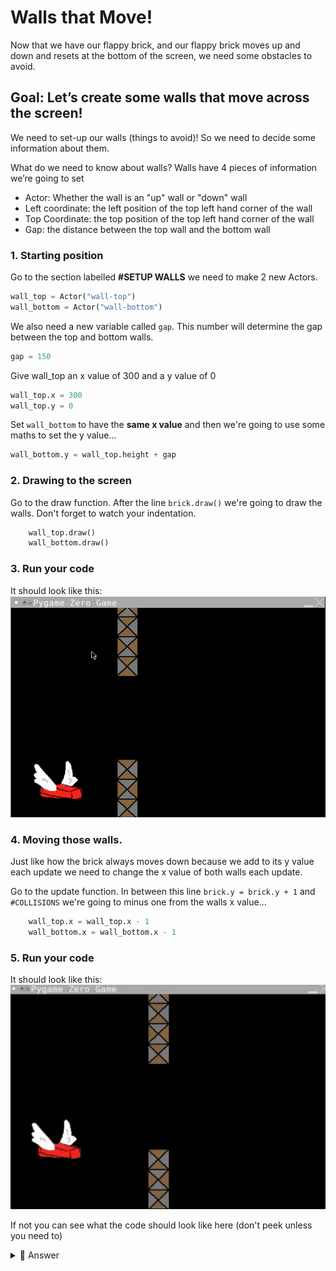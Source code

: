 # Walls that Move!
Now that we have our flappy brick, and our flappy brick moves up and down and resets at the bottom of the screen, we need some obstacles to avoid. 

## Goal: Let’s create some walls that move across the screen!

We need to set-up our walls (things to avoid)! So we need to decide some information about them.

What do we need to know about walls?
Walls have 4 pieces of information we’re going to set
- Actor: Whether the wall is an "up" wall or "down" wall
- Left coordinate: the left position of the top left hand corner of the wall 
- Top Coordinate: the top position of the top left hand corner of the wall 
- Gap: the distance between the top wall and the bottom wall

### 1. Starting position
Go to the section labelled **#SETUP WALLS** we need to make 2 new Actors.
```python
wall_top = Actor("wall-top")
wall_bottom = Actor("wall-bottom")
```
We also need a new variable called `gap`. This number will determine the gap between the top and bottom walls.
```python
gap = 150
```
Give wall_top an x value of 300 and a y value of 0
```python
wall_top.x = 300
wall_top.y = 0
```
Set `wall_bottom` to have the **same x value** and then we're going to use some maths to set the y value...
```python
wall_bottom.y = wall_top.height + gap
```
### 2. Drawing to the screen
Go to the draw function. After the line `brick.draw()` we're going to draw the walls. Don't forget to watch your indentation.
```python
    wall_top.draw()
    wall_bottom.draw()
```
### 3. Run your code
It should look like this:
![Screen with brick and static walls](screen6.png)

### 4. Moving those walls.
Just like how the brick always moves down because we add to its y value each update we need to change the x value of both walls each update.

Go to the update function.
In between this line `brick.y = brick.y + 1` and `#COLLISIONS` we're going to minus one from the walls x value...
```python
    wall_top.x = wall_top.x - 1
    wall_bottom.x = wall_bottom.x - 1
```
### 5. Run your code
It should look like this:
![Screen with flying brick and moving walls](screen7.gif)

If not you can see what the code should look like here (don't peek unless you need to)
<details>
<summary> 👀 Answer</summary>

  ``` python
#SETUP PYGAME ZERO
import pgzrun
#SCREEN
WIDTH = 600
HEIGHT = 400

#SETUP SCORE
#SETUP BRICK
brick = Actor("brick")
brick.x = 90
brick.y = 250
#SETUP WALLS
wall_top = Actor("wall-top")
wall_bottom = Actor("wall-bottom")
gap = 150
wall_top.x = 300
wall_top.y = 0
wall_bottom.x = 300
wall_bottom.y = wall_top.height + gap
#BUTTON PRESSES
def on_mouse_down():
    brick.y = brick.y - 50
#DRAW STUFF TO SCREEN
def draw():
    screen.fill("black")
    brick.draw()
    wall_top.draw()
    wall_bottom.draw()
#EACH CYCLE THROUGH THE LOOP
def update():
    brick.y = brick.y + 1
    wall_top.x = wall_top.x - 1
    wall_bottom.x = wall_bottom.x - 1
    #COLLISIONS
    if brick.y > 600:
        reset()
#RESET
def reset():
    print("The game is resetting")
    brick.y = 250
#RUN PYGAME ZERO
pgzrun.go()
```
</details>